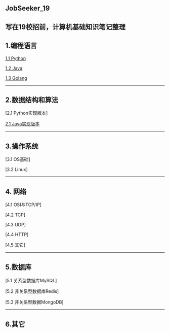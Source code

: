 ## JobSeeker_19
写在19校招前，计算机基础知识笔记整理
---
## 1.编程语言

 [1.1 Python](编程语言/Python.md)
 
 [1.2 Java](编程语言/java.md)
 
 [1.3 Golang](编程语言/Golang.md)

---
## 2.数据结构和算法

 [2.1 Python实现版本]
 
 [2.1 Java实现版本](数据结构和算法/Java实现版本.md)
 
---
## 3.操作系统
 [3.1 OS基础]
 
 [3.2 Linux]
 
---
## 4. 网络
 [4.1 OSI与TCP/IP]
 
 [4.2 TCP]
 
 [4.3 UDP]
 
 [4.4 HTTP]
 
 [4.5 其它]
 
---
## 5.数据库

 [5.1 关系型数据库MySQL]
 
 [5.2 非关系型数据库Redis]
 
 [5.3 非关系型数据MongoDB]
 
---
## 6.其它
